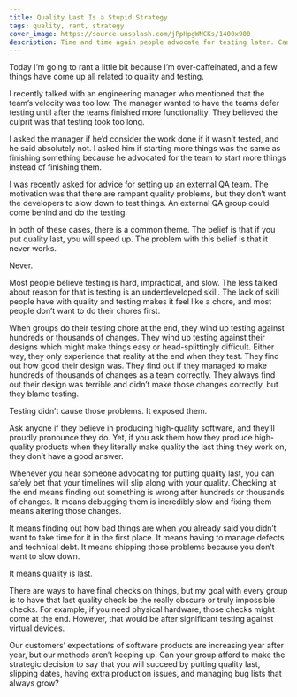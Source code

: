 ```yaml
---
title: Quality Last Is a Stupid Strategy
tags: quality, rant, strategy
cover_image: https://source.unsplash.com/jPpHpgWNCKs/1400x900
description: Time and time again people advocate for testing later. Can you really afford the consequences of having the strategy of quality last?
---
```

Today I’m going to rant a little bit because I’m over-caffeinated, and a few things have come up all related to quality and testing.

I recently talked with an engineering manager who mentioned that the team’s velocity was too low. The manager wanted to have the teams defer testing until after the teams finished more functionality. They believed the culprit was that testing took too long.

I asked the manager if he’d consider the work done if it wasn’t tested, and he said absolutely not. I asked him if starting more things was the same as finishing something because he advocated for the team to start more things instead of finishing them.

I was recently asked for advice for setting up an external QA team. The motivation was that there are rampant quality problems, but they don’t want the developers to slow down to test things. An external QA group could come behind and do the testing.

In both of these cases, there is a common theme. The belief is that if you put quality last, you will speed up. The problem with this belief is that it never works.

Never.

Most people believe testing is hard, impractical, and slow. The less talked about reason for that is testing is an underdeveloped skill. The lack of skill people have with quality and testing makes it feel like a chore, and most people don’t want to do their chores first.

When groups do their testing chore at the end, they wind up testing against hundreds or thousands of changes. They wind up testing against their designs which might make things easy or head-splittingly difficult. Either way, they only experience that reality at the end when they test. They find out how good their design was. They find out if they managed to make hundreds of thousands of changes as a team correctly. They always find out their design was terrible and didn’t make those changes correctly, but they blame testing.

Testing didn’t cause those problems. It exposed them.

Ask anyone if they believe in producing high-quality software, and they’ll proudly pronounce they do. Yet, if you ask them how they produce high-quality products when they literally make quality the last thing they work on, they don’t have a good answer.

Whenever you hear someone advocating for putting quality last, you can safely bet that your timelines will slip along with your quality. Checking at the end means finding out something is wrong after hundreds or thousands of changes. It means debugging them is incredibly slow and fixing them means altering those changes.

It means finding out how bad things are when you already said you didn’t want to take time for it in the first place. It means having to manage defects and technical debt. It means shipping those problems because you don’t want to slow down. 

It means quality is last.

There are ways to have final checks on things, but my goal with every group is to have that last quality check be the really obscure or truly impossible checks. For example, if you need physical hardware, those checks might come at the end. However, that would be after significant testing against virtual devices.

Our customers’ expectations of software products are increasing year after year, but our methods aren’t keeping up. Can your group afford to make the strategic decision to say that you will succeed by putting quality last, slipping dates, having extra production issues, and managing bug lists that always grow?